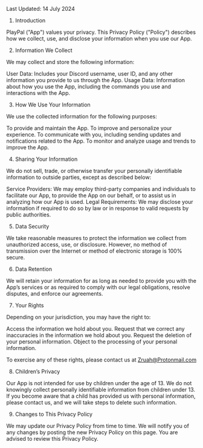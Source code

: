 Last Updated: 14 July 2024

1. Introduction

PlayPal ("App") values your privacy. This Privacy Policy ("Policy") describes how we collect, use, and disclose your information when you use our App.


2. Information We Collect

We may collect and store the following information:

User Data: Includes your Discord username, user ID, and any other information you provide to us through the App.
Usage Data: Information about how you use the App, including the commands you use and interactions with the App.


3. How We Use Your Information

We use the collected information for the following purposes:

To provide and maintain the App.
To improve and personalize your experience.
To communicate with you, including sending updates and notifications related to the App.
To monitor and analyze usage and trends to improve the App.


4. Sharing Your Information

We do not sell, trade, or otherwise transfer your personally identifiable information to outside parties, except as described below:

Service Providers: We may employ third-party companies and individuals to facilitate our App, to provide the App on our behalf, or to assist us in analyzing how our App is used.
Legal Requirements: We may disclose your information if required to do so by law or in response to valid requests by public authorities.


5. Data Security

We take reasonable measures to protect the information we collect from unauthorized access, use, or disclosure. However, no method of transmission over the Internet or method of electronic storage is 100% secure.


6. Data Retention

We will retain your information for as long as needed to provide you with the App’s services or as required to comply with our legal obligations, resolve disputes, and enforce our agreements.


7. Your Rights

Depending on your jurisdiction, you may have the right to:

Access the information we hold about you.
Request that we correct any inaccuracies in the information we hold about you.
Request the deletion of your personal information.
Object to the processing of your personal information.

To exercise any of these rights, please contact us at Zruah@Protonmail.com


8. Children’s Privacy

Our App is not intended for use by children under the age of 13. We do not knowingly collect personally identifiable information from children under 13. If you become aware that a child has provided us with personal information, please contact us, and we will take steps to delete such information.


9. Changes to This Privacy Policy

We may update our Privacy Policy from time to time. We will notify you of any changes by posting the new Privacy Policy on this page. You are advised to review this Privacy Policy.
